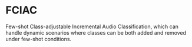 # FCIAC
 Few-shot Class-adjustable Incremental Audio Classification, which can  handle dynamic scenarios where classes can be both added and removed under few-shot conditions.
